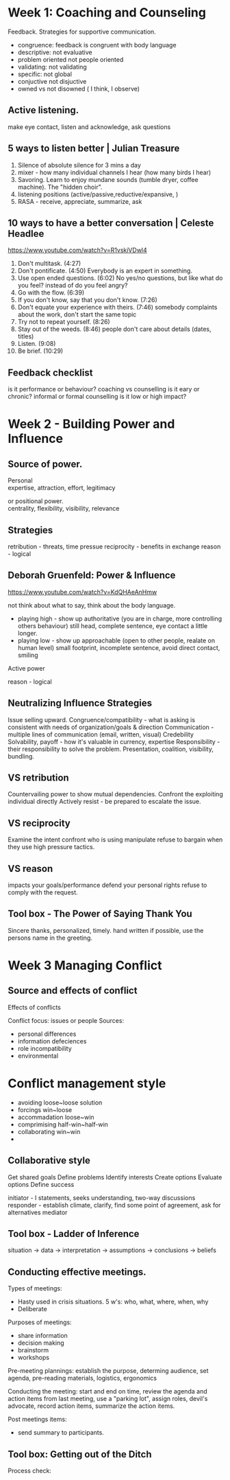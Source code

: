 # Week 1: Coaching and Counseling
Feedback. 
Strategies for supportive communication.
- congruence: feedback is congruent with body language
- descriptive: not evaluative
- problem oriented not people oriented
- validating: not validating
- specific: not global
- conjuctive not disjuctive
- owned vs not disowned ( I think, I observe)

## Active listening.
make eye contact, listen and acknowledge, ask questions
## 5 ways to listen better | Julian Treasure
1. Silence of absolute silence for 3 mins a day
2. mixer - how many individual channels I hear (how many birds I hear)
3. Savoring. Learn to enjoy mundane sounds  (tumble dryer, coffee machine). The "hidden choir".
4. listening positions (active/passive,reductive/expansive, )
5. RASA - receive, appreciate, summarize, ask

## 10 ways to have a better conversation | Celeste Headlee
https://www.youtube.com/watch?v=R1vskiVDwl4
1. Don't multitask. (4:27)
2. Don't pontificate. (4:50) Everybody is an expert in something.
3. Use open ended questions. (6:02) No yes/no questions, but like what do you feel? instead of do you feel angry?
4. Go with the flow. (6:39)
5. If you don't know, say that you don't know. (7:26) 
6. Don't equate your experience with theirs. (7:46) somebody complaints about the work, don't start the same topic
7. Try not to repeat yourself. (8:26)
8. Stay out of the weeds. (8:46) people don't care about details (dates, titles)
9. Listen. (9:08)
10. Be brief. (10:29)

## Feedback checklist
is it performance or behaviour?
coaching vs counselling
is it eary or chronic?
informal or formal counselling
is it low or high impact?

# Week 2 - Building Power and Influence
## Source of power.
Personal 
\
 expertise, attraction, effort, legitimacy

or positional power.
\
 centrality, flexibility, visibility, relevance

## Strategies
retribution - threats, time pressue
reciprocity  - benefits in exchange
reason       - logical

## Deborah Gruenfeld: Power & Influence
https://www.youtube.com/watch?v=KdQHAeAnHmw

not think about what to say, think about the body language.
- playing high - show up authoritative (you are in charge, more controlling others behaviour)
still head, complete sentence, eye contact a little longer.
- playing low  - show up approachable  (open to other people, realate on human level)
small footprint, incomplete sentence, avoid direct contact, smiling

Active power

 reason - logical

## Neutralizing Influence Strategies
Issue selling upward.
Congruence/compatibility    - what is asking is consistent with needs of organization/goals & direction
Communication - multiple lines of communication (email, written, visual)
Credebility  
Solvability, payoff - how it's valuable in currency, expertise
Responsibility - their responsibility to solve the problem.
Presentation, coalition, visibility, bundling.

## VS retribution
Countervailing power to show mutual dependencies.
Confront the exploiting individual directly
Actively resist - be prepared to escalate the issue.

## VS reciprocity
Examine the intent
confront who is using manipulate
refuse to bargain when they use high pressure tactics.

## VS reason
impacts your goals/performance
defend your personal rights
refuse to comply with the request.

## Tool box - The Power of Saying Thank You
Sincere thanks, personalized, timely. hand written if possible, use the persons name in the greeting.

# Week 3 Managing Conflict
## Source and effects of conflict
Effects of conflicts

Conflict focus: issues or people
Sources: 
- personal differences
- information defeciences
- role incompatibility
- environmental

# Conflict management style
- avoiding      loose~loose solution
- forcings      win~loose
- accommadation loose~win
- comprimising  half-win~half-win
- collaborating win~win 
-

## Collaborative style
Get shared goals
Define problems
Identify interests
Create options
Evaluate options
Define success

initiator - I statements, seeks understanding, two-way discussions
responder - establish climate, clarify, find some point of agreement, ask for alternatives
mediator

## Tool box - Ladder of Inference
situation -> data -> interpretation -> assumptions -> conclusions -> beliefs

## Conducting effective meetings.
Types of meetings:
- Hasty
  used in crisis situations.
  5 w's: who, what, where, when, why
- Deliberate

Purposes of meetings:
- share information
- decision making
- brainstorm
- workshops

Pre-meeting plannings:
 establish the purpose, determing audience, set agenda, pre-reading materials, logistics, ergonomics

Conducting the meeting:
 start and end on time, review the agenda and action items from last meeting, use a "parking lot", assign roles, devil's advocate, record action items, summarize the action items.

Post meetings items:
- send summary to participants.

## Tool box: Getting out of the Ditch
Process check:
